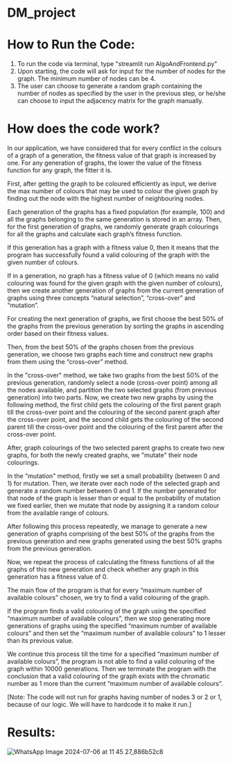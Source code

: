# DM_project

# How to Run the Code:

1) To run the code via terminal, type "streamlit run AlgoAndFrontend.py"
2) Upon starting, the code will ask for input for the number of nodes for the graph. The minimum number of nodes can be 4.
3) The user can choose to generate a random graph containing the number of nodes as specified by the user in the previous step, or he/she can choose to input the adjacency matrix for the graph manually.


# How does the code work?

In our application, we have considered that for every conflict in the colours of a graph of a generation, the fitness value of that graph is increased by one. For any generation of graphs, the lower the value of the fitness function for any graph, the fitter it is.

First, after getting the graph to be coloured efficiently as input, we derive the max number of colours that may be used to colour the given graph by finding out the node with the highest number of neighbouring nodes.

Each generation of the graphs has a fixed population (for example, 100) and all the graphs belonging to the same generation is stored in an array.
Then, for the first generation of graphs, we randomly generate graph colourings for all the graphs and calculate each graph’s fitness function.

If this generation has a graph with a fitness value 0, then it means that the program has successfully found a valid colouring of the graph with the given number of colours.

If in a generation, no graph has a fitness value of 0 (which means no valid colouring was found for the given graph with the given number of colours), then we create another generation of graphs from the current generation of graphs using three concepts “natural selection”, “cross-over” and “mutation”.

For creating the next generation of graphs, we first choose the best 50% of the graphs from the previous generation by sorting the graphs in ascending order based on their fitness values.

Then, from the best 50% of the graphs chosen from the previous generation, we choose two graphs each time and construct new graphs from them using the “cross-over” method.

In the "cross-over" method, we take two graphs from the best 50% of the previous generation, randomly select a node (cross-over point) among all the nodes available, and partition the two selected graphs (from previous generation) into two parts. Now, we create two new graphs by using the following method, the first child gets the colouring of the first parent graph till the cross-over point and the colouring of the second parent graph after the cross-over point, and the second child gets the colouring of the second parent till the cross-over point and the colouring of the first parent after the cross-over point.

After, graph colourings of the two selected parent graphs to create two new graphs, for both the newly created graphs, we "mutate" their node colourings.

In the "mutation" method, firstly we set a small probability (between 0 and 1) for mutation. Then, we iterate over each node of the selected graph and generate a random number between 0 and 1. If the number generated for that node of the graph is lesser than or equal to the probability of mutation we fixed earlier, then we mutate that node by assigning it a random colour from the available range of colours.

After following this process repeatedly, we manage to generate a new generation of graphs comprising of the best 50% of the graphs from the previous generation and new graphs generated using the best 50% graphs from the previous generation.

Now, we repeat the process of calculating the fitness functions of all the graphs of this new generation and check whether any graph in this generation has a fitness value of 0.

The main flow of the program is that for every “maximum number of available colours” chosen, we try to find a valid colouring of the graph. 

If the program finds a valid colouring of the graph using the specified “maximum number of available colours”, then we stop generating more generations of graphs using the specified “maximum number of 
available colours” and then set the “maximum number of available colours” to 1 lesser than its previous value.

We continue this process till the time for a specified “maximum number of available colours”, the program is not able to find a valid colouring of the graph within 10000 generations. Then we terminate the program with the conclusion that a valid colouring of the graph exists with the chromatic number as 1 more than the current “maximum number of available colours”.

[Note: The code will not run for graphs having number of nodes 3 or 2 or 1, because of our logic. We will have to hardcode it to make it run.]

# Results:

![WhatsApp Image 2024-07-06 at 11 45 27_886b52c8](https://github.com/baljyot25/Graph-Colouring-using-Genetic-Algorithm/assets/101322330/0a34ee36-9374-49a1-bd8f-f027b0411573)

